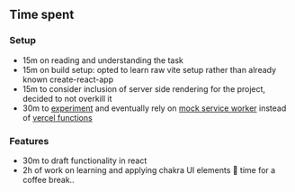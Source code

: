 ## Time spent

### Setup

- 15m on reading and understanding the task
- 15m on build setup: opted to learn raw vite setup rather than already known create-react-app
- 15m to consider inclusion of server side rendering for the project, decided to not overkill it
- 30m to [experiment](https://github.com/magicwrites/trip-emissions/tree/api-mock) and eventually rely on [mock service worker](https://mswjs.io) instead of [vercel functions](https://vercel.com/docs/concepts/functions/serverless-functions)

### Features

- 30m to draft functionality in react
- 2h of work on learning and applying chakra UI elements 🤯 time for a coffee break..
